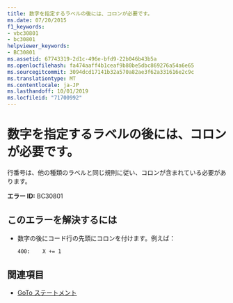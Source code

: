 ```yaml
---
title: 数字を指定するラベルの後には、コロンが必要です。
ms.date: 07/20/2015
f1_keywords:
- vbc30801
- bc30801
helpviewer_keywords:
- BC30801
ms.assetid: 67743319-2d1c-496e-bfd9-22b046b43b5a
ms.openlocfilehash: fa474aaff4b1ceaf9b80be5dbc869276a54a6e65
ms.sourcegitcommit: 3094dcd17141b32a570a82ae3f62a331616e2c9c
ms.translationtype: MT
ms.contentlocale: ja-JP
ms.lasthandoff: 10/01/2019
ms.locfileid: "71700992"
---
```

# <a name="labels-that-are-numbers-must-be-followed-by-colons"></a>数字を指定するラベルの後には、コロンが必要です。
行番号は、他の種類のラベルと同じ規則に従い、コロンが含まれている必要があります。  
  
 **エラー ID:** BC30801  
  
## <a name="to-correct-this-error"></a>このエラーを解決するには  
  
- 数字の後にコード行の先頭にコロンを付けます。例えば：  
  
    ```vb  
    400:    X += 1  
    ```  
  
## <a name="see-also"></a>関連項目

- [GoTo ステートメント](../../../visual-basic/language-reference/statements/goto-statement.md)
